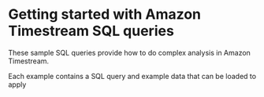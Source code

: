 # Getting started with Amazon Timestream SQL queries

These sample SQL queries provide how to do complex analysis in Amazon Timestream. 

Each example contains a SQL query and example data that can be loaded to apply